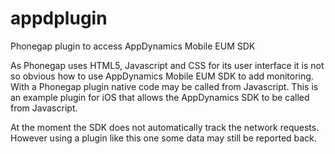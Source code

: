# appdplugin
Phonegap plugin to access AppDynamics Mobile EUM SDK

As Phonegap uses HTML5, Javascript and CSS for its user interface it is not so obvious how to use AppDynamics Mobile EUM SDK to add monitoring. With a Phonegap plugin native code may be called from Javascript. This is an example plugin for iOS that allows the AppDynamics SDK to be called from Javascript.

At the moment the SDK does not automatically track the network requests. However using a plugin like this one some data may still be reported back.
